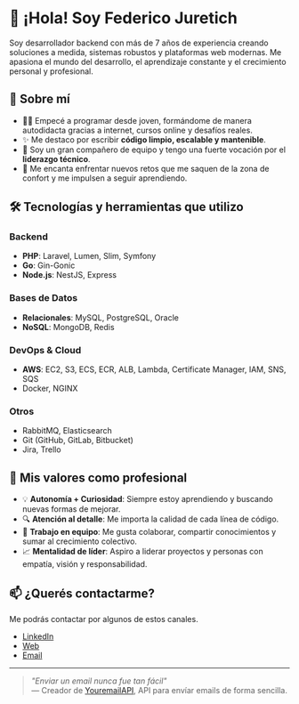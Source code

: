 # 👋 ¡Hola! Soy Federico Juretich

Soy desarrollador backend con más de 7 años de experiencia creando soluciones a medida, sistemas robustos y plataformas web modernas. Me apasiona el mundo del desarrollo, el aprendizaje constante y el crecimiento personal y profesional.

## 🚀 Sobre mí

- 👨‍💻 Empecé a programar desde joven, formándome de manera autodidacta gracias a internet, cursos online y desafíos reales.
- ✨ Me destaco por escribir **código limpio, escalable y mantenible**.
- 🤝 Soy un gran compañero de equipo y tengo una fuerte vocación por el **liderazgo técnico**.
- 🧠 Me encanta enfrentar nuevos retos que me saquen de la zona de confort y me impulsen a seguir aprendiendo.

## 🛠 Tecnologías y herramientas que utilizo

### Backend
- **PHP**: Laravel, Lumen, Slim, Symfony
- **Go**: Gin-Gonic
- **Node.js**: NestJS, Express

### Bases de Datos
- **Relacionales**: MySQL, PostgreSQL, Oracle
- **NoSQL**: MongoDB, Redis

### DevOps & Cloud
- **AWS**: EC2, S3, ECS, ECR, ALB, Lambda, Certificate Manager, IAM, SNS, SQS
- Docker, NGINX

### Otros
- RabbitMQ, Elasticsearch
- Git (GitHub, GitLab, Bitbucket)
- Jira, Trello

## 🎯 Mis valores como profesional

- 💡 **Autonomía + Curiosidad**: Siempre estoy aprendiendo y buscando nuevas formas de mejorar.
- 🔍 **Atención al detalle**: Me importa la calidad de cada línea de código.
- 🧩 **Trabajo en equipo**: Me gusta colaborar, compartir conocimientos y sumar al crecimiento colectivo.
- 📈 **Mentalidad de líder**: Aspiro a liderar proyectos y personas con empatía, visión y responsabilidad.

## 📫 ¿Querés contactarme?

Me podrás contactar por algunos de estos canales.
* [LinkedIn](https://www.linkedin.com/in/federicojuretich)
* [Web](https://federicojuretich.com)
* [Email](mailto:hola@federicojuretich.com)

---

> _"Enviar un email nunca fue tan fácil"_  
> — Creador de [YouremailAPI](https://youremailapi.com), API para envíar emails de forma sencilla.

